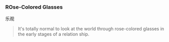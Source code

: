 ### ROse-Colored Glasses

乐观

> It's totally normal to look at the world through rose-colored glasses in the early stages of a relation ship.
